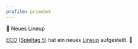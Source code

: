 ```yaml
---
profile: primebot
---
```


<discord-mention highlight profile="pinguine"></discord-mention> 📑 Neues Lineup

<discord-embed border-color="#f1c40f">
	
[ECO]() ([Spieltag 5]()) hat ein neues [Lineup]() aufgestellt. 📑

</discord-embed>
